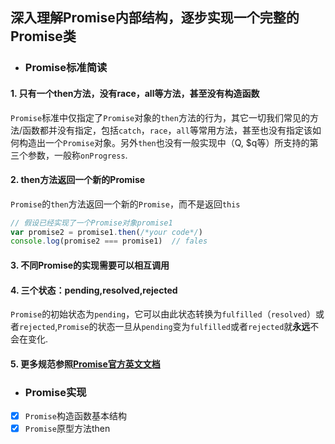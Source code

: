 ## 深入理解Promise内部结构，逐步实现一个完整的Promise类

- ### Promise标准简读
#### 1. 只有一个then方法，没有race，all等方法，甚至没有构造函数
`Promise`标准中仅指定了`Promise`对象的`then`方法的行为，其它一切我们常见的方法/函数都并没有指定，包括`catch`，`race`，`all`等常用方法，甚至也没有指定该如何构造出一个`Promise`对象。另外`then`也没有一般实现中（Q, $q等）所支持的第三个参数，一般称`onProgress`.

#### 2. then方法返回一个新的Promise
`Promise`的`then`方法返回一个新的`Promise`，而不是返回`this`
```js
// 假设已经实现了一个Promise对象promise1
var promise2 = promise1.then(/*your code*/)
console.log(promise2 === promise1)  // fales
```
#### 3. 不同Promise的实现需要可以相互调用
#### 4. 三个状态：pending,resolved,rejected
`Promise`的初始状态为`pending`，它可以由此状态转换为`fulfilled`（`resolved`）或者`rejected`,`Promise`的状态一旦从`pending`变为`fulfilled`或者`rejected`就**永远**不会在变化.
#### 5. 更多规范参照[Promise官方英文文档](https://promisesaplus.com/)

- ### **Promise实现**

- [x] `Promise`构造函数基本结构
- [x] `Promise`原型方法then